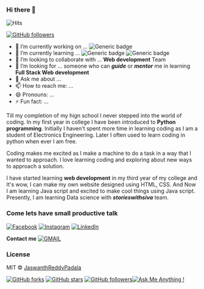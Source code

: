 ### Hi there 👋
![Hits](https://hitcounter.pythonanywhere.com/count/tag.svg?url=https%3A%2F%2Fgithub.com%2FJaswanthReddyPadala%2FJaswanthReddyPadala)

[![GitHub followers](https://img.shields.io/github/followers/JaswanthReddyPadala.svg?style=social&label=Follow&maxAge=2592000)](https://github.com/JaswanthReddyPadala?tab=followers)


- 🔭 I’m currently working on ... ![Generic badge](https://img.shields.io/badge/Javascript-projects-red.svg?style=for-the-badge)
- 🌱 I’m currently learning ... ![Generic badge](https://img.shields.io/badge/Language-Javascript-yellow.svg?style=for-the-badge) ![Generic badge](https://img.shields.io/badge/Framework-React-blue.svg?style=for-the-badge)
- 👯 I’m looking to collaborate with ... **Web development** Team
- 🤔 I’m looking for ... someone who can ***guide*** or ***mentor*** me in learning **Full Stack Web development**
- 💬 Ask me about ...
- 📫 How to reach me: ...
- 😄 Pronouns: ... 
- ⚡ Fun fact: ...

Till my completion of my hign school I never stepped into the world of coding. In my first year in college I have been introduced to **Python programming**. Initially I haven't spent more time in learning coding as I am a student of Electronics Engineering. Later I often used to learn coding in python when ever I am free.

Coding makes me excited as I make a machine to do a task in a way that I wanted to approach. I love learning coding and exploring about new ways to approach a solution.

I have started learning **web development** in my third year of my college and It's wow, I can make my own website designed using HTML, CSS. And Now I am learning Java script and excited to make cool things using Java script. Presently, I am learning Data science with ***storieswithsiva*** team.

### Come lets have small productive talk 

[![Facebook](https://img.shields.io/static/v1.svg?label=follow&message=@19jaswanthreddypadala&color=9cf&logo=facebook&style=flat&logoColor=white&colorA=informational)](https://www.facebook.com/19jaswanthreddypadala)  [![Instagram](https://img.shields.io/static/v1.svg?label=follow&message=@19.j_r&color=grey&logo=instagram&style=flat&logoColor=white&colorA=critical)](https://www.instagram.com/19.j_r/) [![LinkedIn](https://img.shields.io/static/v1.svg?label=connect&message=@jaswanthreddypadala&color=success&logo=linkedin&style=flat&logoColor=white&colorA=blue)](https://www.linkedin.com/in/jaswanthreddypadala/)

**Contact me** [![GMAIL](https://img.shields.io/static/v1.svg?label=send&message=jaswanthreddypadala@gmail.com&color=red&logo=gmail&style=social)](https://www.github.com/JaswanthReddyPadala) 



### License
MIT &copy; [JaswanthReddyPadala](https://github.com/JaswanthReddyPadala/JaswanthReddyPadala/blob/master/LICENSE)


[![GitHub forks](https://img.shields.io/github/forks/JaswanthReddyPadala/JaswanthReddyPadala.svg?style=social)](https://github.com/JaswanthReddyPadala/network) [![GitHub stars](https://img.shields.io/github/stars/JaswanthReddyPadala/JaswanthReddyPadala.svg?style=social)](https://github.com/JaswanthReddyPadala/JaswanthReddyPadala/stargazers) [![GitHub followers](https://img.shields.io/github/followers/JaswanthReddyPadala.svg?label=Follow&style=social)](https://github.com/JaswanthReddyPadala/)[![Ask Me Anything !](https://img.shields.io/badge/Ask%20me-anything-1abc9c.svg)](https://GitHub.com/JaswanthReddyPadala/ama)
